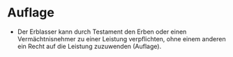 # Auflage

- Der Erblasser kann durch Testament den Erben oder einen Vermächtnisnehmer zu einer Leistung verpflichten, ohne einem anderen ein Recht auf die Leistung zuzuwenden (Auflage).

